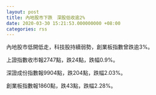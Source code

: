 ```yaml
---
layout: post
title: 內地股市下跌　深股低收逾2%
date: 2020-03-30 15:21:53.000000000 +08:00
categories: rss
---
```


內地股市低開低走，科技股持續弱勢，創業板指數曾跌逾3%。

上證指數收市報2747點，跌24點，跌幅0.9%。

深證成份指數報9904點，跌204點，跌幅2.03%。

創業板指數報1860點，跌43點，跌幅2.28%。
